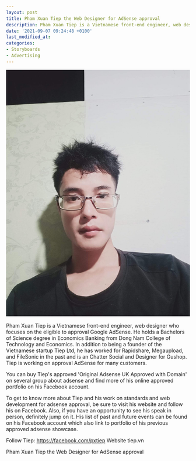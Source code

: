 ```yaml
---
layout: post
title: Pham Xuan Tiep the Web Designer for AdSense approval
description: Pham Xuan Tiep is a Vietnamese front-end engineer, web designer who focuses on the eligible to approval Google AdSense
date: '2021-09-07 09:24:48 +0100'
last_modified_at:
categories:
- Storyboards
- Advertising
---
```


![Pham Xuan Tiep](/images/PXT02.jpg)

Pham Xuan Tiep is a Vietnamese front-end engineer, web designer who focuses on the eligible to approval Google AdSense. He holds a Bachelors of Science degree in Economics Banking from Dong Nam College of Technology and Economics. In addition to being a founder of the Vietnamese startup Tiep Ltd, he has worked for Rapidshare, Megaupload, and FileSonic in the past and is an Chatter Social and Designer for Gushop. Tiep is working on approval AdSense for many customers.

You can buy Tiep's approved 'Original Adsense UK Approved with Domain' on several group about adsense and find more of his online approved portfolio on his Facebook account.

To get to know more about Tiep and his work on standards and web development for adsense approval, be sure to visit his website and follow his on Facebook. Also, if you have an opportunity to see his speak in person, definitely jump on it. His list of past and future events can be found on his Facebook account which also link to portfolio of his previous approved adsense showcase.

Follow Tiep: https://facebook.com/pxtiep 
Website tiep.vn

Pham Xuan Tiep the Web Designer for AdSense approval